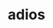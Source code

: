 ---
title: "adios"
layout: cache
categories: [package, develop-2025-05-25]
meta: {"compilers": ["cce@18.0.0", "gcc@11.4.0", "intel-oneapi-compilers@2025.1.0"], "num_specs": 3, "num_specs_by_stack": {"e4s": 1, "e4s-cray-rhel": 1, "e4s-oneapi": 1, "root": 3}, "oss": ["rhel8", "ubuntu22.04"], "platforms": ["linux"], "stacks": ["e4s", "e4s-cray-rhel", "e4s-oneapi", "root"], "targets": ["x86_64_v3"], "versions": ["1.13.1"]}
spec_details: [{"compiler": "cce@18.0.0", "hash": "5q2764d4apxsnkqvsu33qanyun4txzhm", "os": "rhel8", "platform": "linux", "size": "-", "stacks": ["e4s-cray-rhel", "root"], "target": "x86_64_v3", "variants": ["+blosc", "build_system=autotools", "~bzip2", "~fortran", "~hdf5", "~infiniband", "+lz4", "+mpi", "~netcdf", "patches:=8ae17f6,aea47e5,d24b79b", "+shared", "staging:=none", "+sz", "~szip", "+zfp", "+zlib"], "versions": ["1.13.1"]}, {"compiler": "intel-oneapi-compilers@2025.1.0", "hash": "le7os4gv3n5dboksd5x3nxxdsio67tji", "os": "ubuntu22.04", "platform": "linux", "size": "-", "stacks": ["e4s-oneapi", "root"], "target": "x86_64_v3", "variants": ["+blosc", "build_system=autotools", "~bzip2", "~fortran", "~hdf5", "~infiniband", "+lz4", "+mpi", "~netcdf", "patches:=8ae17f6,aea47e5,d24b79b", "+shared", "staging:=none", "+sz", "~szip", "+zfp", "+zlib"], "versions": ["1.13.1"]}, {"compiler": "gcc@11.4.0", "hash": "lpmkklvvwdb7jhxelwy6z4fkxduixcmw", "os": "ubuntu22.04", "platform": "linux", "size": "-", "stacks": ["e4s", "root"], "target": "x86_64_v3", "variants": ["+blosc", "build_system=autotools", "~bzip2", "~fortran", "~hdf5", "~infiniband", "+lz4", "+mpi", "~netcdf", "patches:=8ae17f6,aea47e5,d24b79b", "+shared", "staging:=none", "+sz", "~szip", "+zfp", "+zlib"], "versions": ["1.13.1"]}]
---